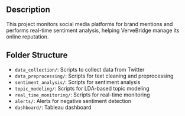 ## Description
This project monitors social media platforms for brand mentions and performs real-time sentiment analysis, helping VerveBridge manage its online reputation.

## Folder Structure
- `data_collection/`: Scripts to collect data from Twitter
- `data_preprocessing/`: Scripts for text cleaning and preprocessing
- `sentiment_analysis/`: Scripts for sentiment analysis
- `topic_modeling/`: Scripts for LDA-based topic modeling
- `real_time_monitoring/`: Scripts for real-time monitoring
- `alerts/`: Alerts for negative sentiment detection
- `dashboard/`: Tableau dashboard
